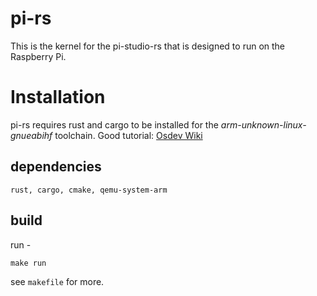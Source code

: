 # pi-rs
This is the kernel for the pi-studio-rs that is designed to run on the Raspberry Pi.

# Installation
pi-rs requires rust and cargo to be installed for the *arm-unknown-linux-gnueabihf* toolchain. Good tutorial: [Osdev Wiki](http://wiki.osdev.org/Raspberry_Pi_Bare_Bones_Rust)

## dependencies
`rust, cargo, cmake, qemu-system-arm`

## build
run -

`make run`

see `makefile` for more.
